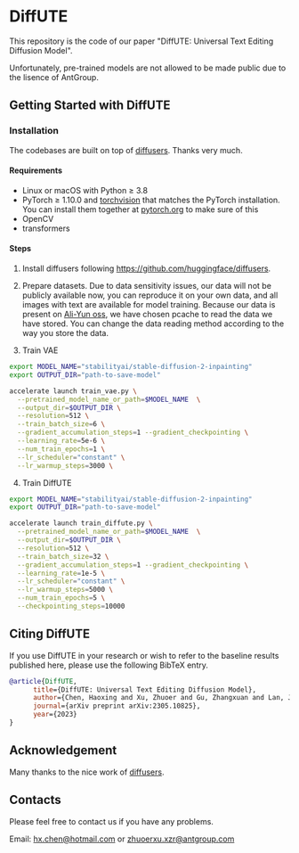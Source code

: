 # DiffUTE
This repository is the code of our paper "DiffUTE: Universal Text Editing Diffusion Model".

Unfortunately, pre-trained models are not allowed to be made public due to the lisence of AntGroup.

## Getting Started with DiffUTE
### Installation
The codebases are built on top of [diffusers](https://github.com/huggingface/diffusers). Thanks very much.

#### Requirements
- Linux or macOS with Python ≥ 3.8
- PyTorch ≥ 1.10.0 and [torchvision](https://github.com/pytorch/vision/) that matches the PyTorch installation.
  You can install them together at [pytorch.org](https://pytorch.org) to make sure of this
- OpenCV
- transformers
#### Steps
1. Install diffusers following https://github.com/huggingface/diffusers.

2. Prepare datasets. Due to data sensitivity issues, our data will not be publicly available now, you can reproduce it on your own data, and all images with text are available for model training. Because our data is present on [Ali-Yun oss](https://www.aliyun.com/search?spm=5176.22772544.J_8058803260.37.4aa92ea9DAomsC&k=OSS&__is_mobile__=false&__is_spider__=false&__is_grey__=false), we have chosen pcache to read the data we have stored. You can change the data reading method according to the way you store the data.

3. Train VAE
```bash
export MODEL_NAME="stabilityai/stable-diffusion-2-inpainting"
export OUTPUT_DIR="path-to-save-model"

accelerate launch train_vae.py \
  --pretrained_model_name_or_path=$MODEL_NAME  \
  --output_dir=$OUTPUT_DIR \
  --resolution=512 \
  --train_batch_size=6 \
  --gradient_accumulation_steps=1 --gradient_checkpointing \
  --learning_rate=5e-6 \
  --num_train_epochs=1 \
  --lr_scheduler="constant" \
  --lr_warmup_steps=3000 \
```
4. Train DiffUTE
```bash
export MODEL_NAME="stabilityai/stable-diffusion-2-inpainting"
export OUTPUT_DIR="path-to-save-model"

accelerate launch train_diffute.py \
  --pretrained_model_name_or_path=$MODEL_NAME  \
  --output_dir=$OUTPUT_DIR \
  --resolution=512 \
  --train_batch_size=32 \
  --gradient_accumulation_steps=1 --gradient_checkpointing \
  --learning_rate=1e-5 \
  --lr_scheduler="constant" \
  --lr_warmup_steps=5000 \
  --num_train_epochs=5 \
  --checkpointing_steps=10000
```

## Citing DiffUTE

If you use DiffUTE in your research or wish to refer to the baseline results published here, please use the following BibTeX entry.

```BibTeX
@article{DiffUTE,
      title={DiffUTE: Universal Text Editing Diffusion Model},
      author={Chen, Haoxing and Xu, Zhuoer and Gu, Zhangxuan and Lan, Jun and Zheng, Xing and Li, Yaohui and Meng, Changhua and Zhu, Huijia and Wang, Weiqiang},
      journal={arXiv preprint arXiv:2305.10825},
      year={2023}
}
```
## Acknowledgement
Many thanks to the nice work of [diffusers](https://github.com/huggingface/diffusers).

## Contacts
Please feel free to contact us if you have any problems.

Email: [hx.chen@hotmail.com](hx.chen@hotmail.com) or [zhuoerxu.xzr@antgroup.com](zhuoerxu.xzr@antgroup.com)
